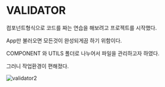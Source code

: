 # VALIDATOR

컴포넌트형식으로 코드를 짜는 연습을 해보려고 프로젝트를 시작했다.

App만 불러오면 모든것이 완성되게끔 하기 위함이다.

COMPONENT 와 UTILS 폴더로 나누어서 파일을 관리하고자 하였다.

그러니 작업환경이 편해졌다.

![validator2](https://user-images.githubusercontent.com/65995664/141642090-d6764a46-f315-4fbc-a672-92d8516690ba.gif)
